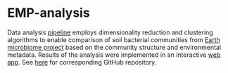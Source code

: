 # EMP-analysis
Data analysis [pipeline](/bin/EMP_analysis.ipynb) employs dimensionality reduction and clustering algorithms to enable comparison of soil bacterial communities from [Earth microbiome project](http://www.earthmicrobiome.org/) based on the community structure and environmental metadata. 
Results of the analysis were implemented in an interactive [web app](https://microbe-x.herokuapp.com). See [here](https://github.com/tatyana-perlova/microbe-x) for corresponding GitHub repository.